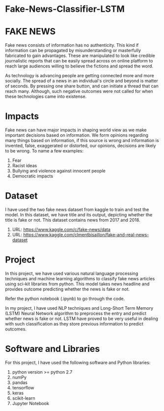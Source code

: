 # Fake-News-Classifier-LSTM

# FAKE NEWS

Fake news consists of information has no authenticity. This kind if information can be propagated by misunderstanding or masterfully fabricated to gain advantages. These are manipulated to look like credible journalistic reports that can be easily spread across on online platform to reach large audiences willing to believe the fictions and spread the word.

As technology is advancing people are getting connected more and more socially. The spread of a news in an individual's circle and beyond is matter of seconds. By pressing one share button, and can initiate a thread that can reach many. Although, such negative outcomes were not called for when these technologies came into existense. 

# Impacts

Fake news can have major impacts in shaping world view as we make important decisions based on information. We form opinions regarding many things based on information, if this source is wrong and information is invented, false, exaggerated or distorted, our opinions, decisions are likely to be wrong. To name a few examples:
1. Fear
2. Racist ideas
3. Bullying and violence against innocent people
4. Democratic impacts

# Dataset

I have used the two fake news dataset from kaggle to train and test the model. In this dataset, we have title and its output, depicting whether the title is fake or not.
This dataset contains news from 2017 and 2018. 

1. URL: https://www.kaggle.com/c/fake-news/data
2. URL: https://www.kaggle.com/clmentbisaillon/fake-and-real-news-dataset

# Project

In this project, we have used various natural language processing techniques and machine learning algorithms to classify fake news articles using sci-kit libraries from python. 
This model takes news headline and provides outcome predicting whether the news is fake or not.

Refer the python notebook (.ipynb) to go through the code.

In my project, I have used NLP techniques and Long-Short Term Memory (LSTM) Neural Network algorithm to preprocess the entry and predict whether news is fake or not. LSTM have proved to be very useful in dealing with such classification as they store previous information to predict outcomes. 

# Software and Libraries

For this project, I have used the following software and Python libraries:
1. python version >= python 2.7
2. numPy
3. pandas
4. tensorflow
5. keras
6. scikit-learn
7. Jupyter Notebook
